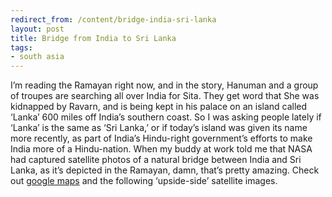 ```yaml
---
redirect_from: /content/bridge-india-sri-lanka
layout: post
title: Bridge from India to Sri Lanka
tags:
- south asia
---
```

I’m reading the Ramayan right now, and in the story, Hanuman and a group of troupes are searching all over India for Sita. They get word that She was kidnapped by Ravarn, and is being kept in his palace on an island called ‘Lanka’ 600 miles off India’s southern coast. So I was asking people lately if ‘Lanka’ is the same as ‘Sri Lanka,’ or if today’s island was given its name more recently, as part of India’s Hindu-right government’s efforts to make India more of a Hindu-nation. When my buddy at work told me that NASA had captured satellite photos of a natural bridge between India and Sri Lanka, as it’s depicted in the Ramayan, damn, that’s pretty amazing. Check out [google maps](http://maps.google.com/maps?q=sri+lanka&ll=9.125148,79.512177&spn=0.839843,1.649048&t=k&hl=en) and the following ‘upside-side’ satellite images.

